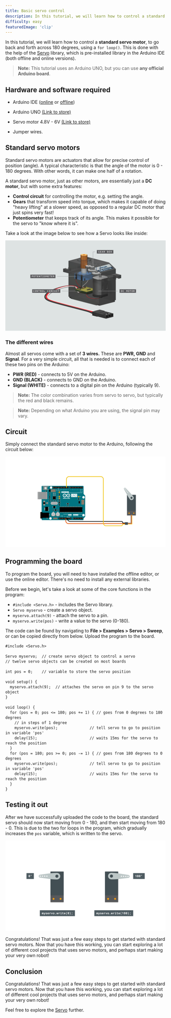 ```yaml
---
title: Basic servo control
description: In this tutorial, we will learn how to control a standard servo motor, to go back and forth across 180 degrees, using a `for loop()`. This is done with the help of the Servo library, which is pre-installed library in the Arduino IDE (both offline and online versions).
difficulty: easy
featuredImage: 'clip'
---
```


In this tutorial, we will learn how to control a **standard servo motor**, to go back and forth across 180 degrees, using a `for loop()`. This is done with the help of the [Servo](https://www.arduino.cc/reference/en/libraries/servo/) library, which is pre-installed library in the Arduino IDE (both offline and online versions).


>**Note:** This tutorial uses an Arduino UNO, but you can use **any official Arduino board**.

## Hardware and software required
- Arduino IDE ([online](https://create.arduino.cc/) or [offline](https://www.arduino.cc/en/main/software))
- Arduino UNO [(Link to store)](https://store.arduino.cc/arduino-uno-rev3)
- Servo motor 4.8V - 6V [(Link to store)](https://store.arduino.cc/feetech-mini-servo-motor-120-degrees-9g)

- Jumper wires.

## Standard servo motors

Standard servo motors are actuators that allow for precise control of position (angle). A typical characteristic is that the angle of the motor is 0 - 180 degrees. With other words, it can make one half of a rotation.

A standard servo motor, just as other motors, are essentially just a **DC motor**, but with some extra features:

- **Control circuit** for controlling the motor, e.g. setting the angle.
- **Gears** that transform speed into torque, which makes it capable of doing "heavy lifting" at a slower speed, as opposed to a regular DC motor that just spins very fast!
- **Potentiometer** that keeps track of its angle. This makes it possible for the servo to "know where it is".

Take a look at the image below to see how a Servo looks like inside:

![servo](./servo.png)

### The different wires

Almost all servos come with a set of **3 wires.** These are **PWR, GND** and **Signal**. For a very simple circuit, all that is needed is to connect each of these two pins on the Arduino:

- **PWR (RED)** - connects to 5V on the Arduino.
- **GND (BLACK)** - connects to GND on the Arduino.
- **Signal (WHITE)** - connects to a digital pin on the Arduino (typically 9).

>**Note:** The color combination varies from servo to servo, but typically the red and black remains.

>**Note:** Depending on what Arduino you are using, the signal pin may vary.

## Circuit

Simply connect the standard servo motor to the Arduino, following the circuit below:

![circuit](./servo-basic-circuit.png)


## Programming the board

To program the board, you will need to have installed the offline editor, or use the online editor. There's no need to install any external libraries.

Before we begin, let's take a look at some of the core functions in the program:

- `#include <Servo.h>` - includes the Servo library.
- `Servo myservo` - create a servo object.
- `myservo.attach(9)` - attach the servo to a pin.
- `myservo.write(pos)`  - write a value to the servo (0-180).

The code can be found by navigating to **File > Examples > Servo > Sweep**, or can be copied directly from below. Upload the program to the board.

```arduino
#include <Servo.h>

Servo myservo;  // create servo object to control a servo
// twelve servo objects can be created on most boards

int pos = 0;    // variable to store the servo position

void setup() {
  myservo.attach(9);  // attaches the servo on pin 9 to the servo object
}

void loop() {
  for (pos = 0; pos <= 180; pos += 1) { // goes from 0 degrees to 180 degrees
    // in steps of 1 degree
    myservo.write(pos);              // tell servo to go to position in variable 'pos'
    delay(15);                       // waits 15ms for the servo to reach the position
  }
  for (pos = 180; pos >= 0; pos -= 1) { // goes from 180 degrees to 0 degrees
    myservo.write(pos);              // tell servo to go to position in variable 'pos'
    delay(15);                       // waits 15ms for the servo to reach the position
  }
}

```

## Testing it out

After we have successfully uploaded the code to the board, the standard servo should now start moving from 0 - 180, and then start moving from 180 - 0. This is due to the two for loops in the program, which gradually increases the `pos` variable, which is written to the servo.

![servo-basic-angle](./servo-basic-angle.png)

Congratulations! That was just a few easy steps to get started with standard servo motors. Now that you have this working, you can start exploring a lot of different cool projects that uses servo motors, and perhaps start making your very own robot!

## Conclusion

Congratulations! That was just a few easy steps to get started with standard servo motors. Now that you have this working, you can start exploring a lot of different cool projects that uses servo motors, and perhaps start making your very own robot!

Feel free to explore the [Servo](https://www.arduino.cc/reference/en/libraries/servo/) further.